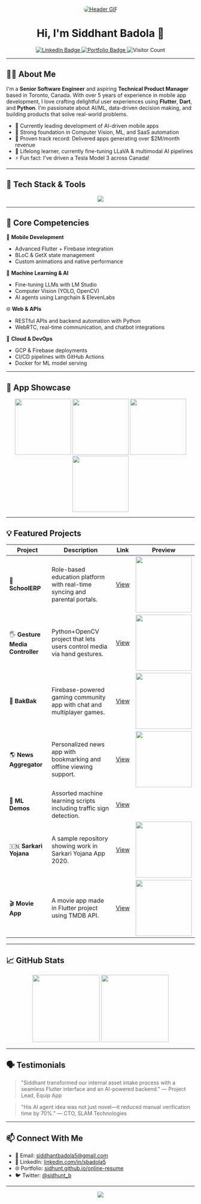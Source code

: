 <!-- Header -->
<p align="center">
  <a href="https://www.linkedin.com/in/sbadola5/">
    <img src="https://media.giphy.com/media/debCoZ6a5aFuSHY1S5/giphy.gif" alt="Header GIF" style="border-radius: 12px; max-width: 100%;"/>
  </a>
</p>

<h1 align="center">Hi, I'm Siddhant Badola 👋</h1>
<p align="center">
  <a href="https://www.linkedin.com/in/sbadola5/">
    <img src="https://img.shields.io/badge/-LinkedIn-0A66C2?style=for-the-badge&logo=linkedin&logoColor=white" alt="LinkedIn Badge" />
  </a>
  <a href="https://sidhunt.github.io/online-resume/">
    <img src="https://img.shields.io/badge/-Portfolio-000000?style=for-the-badge&logo=react&logoColor=white" alt="Portfolio Badge" />
  </a>
  <img src="https://visitor-badge.laobi.icu/badge?page_id=sidhunt.sidhunt" alt="Visitor Count" />
</p>

---

## 👨‍💻 About Me

I'm a **Senior Software Engineer** and aspiring **Technical Product Manager** based in Toronto, Canada. With over 5 years of experience in mobile app development, I love crafting delightful user experiences using **Flutter**, **Dart**, and **Python**. I'm passionate about AI/ML, data-driven decision making, and building products that solve real-world problems.

- 🔭 Currently leading development of AI-driven mobile apps
- 🧠 Strong foundation in Computer Vision, ML, and SaaS automation
- 💼 Proven track record: Delivered apps generating over $2M/month revenue
- 🌱 Lifelong learner, currently fine-tuning LLaVA & multimodal AI pipelines
- ⚡ Fun fact: I've driven a Tesla Model 3 across Canada!

---

## 🔧 Tech Stack & Tools

<p align="center">
  <img src="https://skillicons.dev/icons?i=dart,flutter,python,keras,firebase,gcp,git,github,linux,androidstudio,vscode,xcode&theme=dark" />
</p>

---

## 🧠 Core Competencies

📱 **Mobile Development**
- Advanced Flutter + Firebase integration
- BLoC & GetX state management
- Custom animations and native performance

🤖 **Machine Learning & AI**
- Fine-tuning LLMs with LM Studio
- Computer Vision (YOLO, OpenCV)
- AI agents using Langchain & ElevenLabs

🌐 **Web & APIs**
- RESTful APIs and backend automation with Python
- WebRTC, real-time communication, and chatbot integrations

🚀 **Cloud & DevOps**
- GCP & Firebase deployments
- CI/CD pipelines with GitHub Actions
- Docker for ML model serving

---

## 📸 App Showcase

<p align="center">
  <img src="https://github.com/sidhunt/SchoolERP-showcase/raw/main/Parent.gif" width="150"/>
  <img src="https://github.com/sidhunt/Hand-Gesture-Media-Controller/raw/main/demo.gif" width="150"/>
  <img src="https://github.com/sidhunt/bak-bak/raw/main/bakbak.gif" width="150"/>
  <img src="https://github.com/sidhunt/News-App-Showcase/raw/main/feed2.gif" width="150"/>
</p>

---

## 💡 Featured Projects

| Project | Description | Link | Preview |
| ------- | ----------- | ---- | ---- |
| 🏫 **SchoolERP** | Role-based education platform with real-time syncing and parental portals. | [View](https://github.com/sidhunt/SchoolERP-showcase) | <img src="https://github.com/sidhunt/SchoolERP-showcase/raw/main/Parent.gif" width="150"/> |
| 🖐 **Gesture Media Controller** | Python+OpenCV project that lets users control media via hand gestures. | [View](https://github.com/sidhunt/Hand-Gesture-Media-Controller) | <img src="https://github.com/sidhunt/Hand-Gesture-Media-Controller/raw/main/demo.gif" width="150"/> |
| 👾 **BakBak** | Firebase-powered gaming community app with chat and multiplayer games. | [View](https://github.com/sidhunt/bak-bak) | <img src="https://github.com/sidhunt/bak-bak/raw/main/bakbak.gif" width="150"/> |
| 🌎 **News Aggregator** | Personalized news app with bookmarking and offline viewing support. | [View](https://github.com/sidhunt/News-App-Showcase) | <img src="https://github.com/sidhunt/News-App-Showcase/raw/main/feed2.gif" width="150"/> |
| 🤖 **ML Demos** | Assorted machine learning scripts including traffic sign detection. | [View](https://github.com/sidhunt/ML-implementations) | <!-- Add a relevant GIF or image if available --> |
| 🇮🇳 **Sarkari Yojana** | A sample repository showing work in Sarkari Yojana App 2020. | [View](https://github.com/sidhunt/SarkariYojanaDemo) | <img src="https://github.com/sidhunt/SarkariYojanaDemo/raw/main/yojna.gif" width="150"/> |
| 🎬 **Movie App** | A movie app made in Flutter project using TMDB API. | [View](https://github.com/sidhunt/Movie-Design-App) | <img src="https://github.com/sidhunt/Movie-Design-App/raw/main/g1.gif" width="150"/> |

---

## 📈 GitHub Stats

<p align="center">
  <img src="https://github-readme-stats.vercel.app/api?username=sidhunt&show_icons=true&count_private=true&theme=tokyonight&hide_border=true" height="180"/>
  <img src="https://github-readme-stats.vercel.app/api/top-langs/?username=sidhunt&hide=jupyter%20notebook&layout=compact&theme=tokyonight&hide_border=true" height="180"/>
</p>

---

## 🗣️ Testimonials

> "Siddhant transformed our internal asset intake process with a seamless Flutter interface and an AI-powered backend."
> — Project Lead, Equip App

> "His AI agent idea was not just novel—it reduced manual verification time by 70%."
> — CTO, SLAM Technologies

---

## 📫 Connect With Me

- 📧 Email: [siddhantbadola5@gmail.com](mailto:siddhantbadola5@gmail.com)
- 💼 LinkedIn: [linkedin.com/in/sbadola5](https://www.linkedin.com/in/sbadola5/)
- 🌐 Portfolio: [sidhunt.github.io/online-resume](https://sidhunt.github.io/online-resume/)
- 🐦 Twitter: [@sidhunt_b](https://twitter.com/sidhunt_b)

---

<p align="center">
  <img src="https://readme-typing-svg.demolab.com?font=Fira+Code&size=22&pause=1000&color=00FFD5&center=true&vCenter=true&multiline=true&width=700&height=100&lines=I+craft+intelligent+apps+that+scale.;Mobile.+AI.+Product.+Let's+build+together!"/>
</p>
